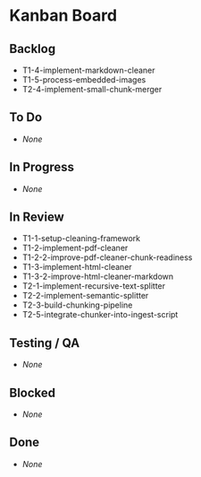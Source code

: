 # Kanban Board

## Backlog
- T1-4-implement-markdown-cleaner
- T1-5-process-embedded-images
- T2-4-implement-small-chunk-merger

## To Do
- _None_

## In Progress
- _None_

## In Review
- T1-1-setup-cleaning-framework
- T1-2-implement-pdf-cleaner
- T1-2-2-improve-pdf-cleaner-chunk-readiness
- T1-3-implement-html-cleaner
- T1-3-2-improve-html-cleaner-markdown
- T2-1-implement-recursive-text-splitter
- T2-2-implement-semantic-splitter
- T2-3-build-chunking-pipeline
- T2-5-integrate-chunker-into-ingest-script

## Testing / QA
- _None_

## Blocked
- _None_

## Done
- _None_
